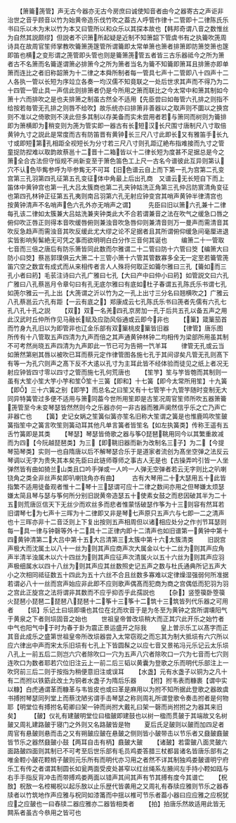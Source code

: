 <!-- { "loadSidebar": true } -->
　　【箫籥箎管】声无古今器亦无古今房庶曰诚使知音者由今之器寄古之声讵非治世之音乎顾音以竹为始黄帝造乐伐竹吹之葢古人呼管作律十二管即十二律陈氏乐书曰乐以木为末以竹为本又曰管所以和众乐以其探本故也【韩邦奇谓八音之数惟丝为自然其説颇缪】但説者不识箫所起疑是近制不知箫韶下管虞书有之执籥吹箎周诗具在故周官笙师掌教吹籥箫箎篴管所谓籥即太常单箫也箫者排箫即防箫筊箫也篴即笛也横之变形谓之箎管即头管也则是籥箫箎管五者皆三古乐器祗今之所为箫者古不名箫而名籥遂谓箫必排箫今之所为箫者当名为籥不知籥即箫耳且排箫亦即单箫而连比之者旧称韶箫为十二律之本舜所制者每一管具七声十二管即八十四声十二人各执一管以长短为序竝立各奏一均汉儒不知竟联之一处后世求其声而不得乃为二十四管一管止具一声信此则排箫者仍是今所用之箫而联比之今太常中和箫其制如今箫十六而排吹之是也夫排箫之制虽古然全不适用【先臣尝曰如毎管六孔排之则指不给按若毎管无孔排之则唇不给吹】故乐统亦曰排箫非善器以之取声则不圜以之换宫则不准以之倚歌则不浃此但多其制以存美备而实未尝用者若与箫同而树则为籥排即为箫横即为稍变则为箎为管实即一器古有长短汉长尺围寸唐制尺八寸取倍黄钟九寸之説此是常度而古有防笛晋有黄钟长三尺八寸此即长又有雅笛手长九寸或即短第孔相距全视短长为分寸若三尺八寸则孔距辽絶布指难接而九寸之管童捉防揑难以取韵故蔡邕十二晋十二箱皆以十二律长短为度甚不足据总是今之箫全合古法但守恒规不尚新变至于箫色笛色工上尺一古名今谱彼此互异则第认穴不认色毕觜参呼为毕参觜无不可耳【旧色谱云自上而下第一孔为宫第二孔变宫第三孔羽第四孔征第五孔变征体中角最上后出孔商　又谱云无长短自下而上笛体中黄钟宫也第一孔大吕太簇商也第二孔夹钟姑洗正角第三孔仲吕防賔清角变征也第四孔林钟正征第五孔夷则南吕羽第六孔无射应钟变宫其哨声黄钟半律清宫也　按黄钟清声不名哨声色六孔外亦无哨声之谓】
　　先臣曰旧以箫六孔兼十二律每孔该二律如太簇兼大吕姑洗兼夹钟类此大不合若谓兼音之法在吹气之缓急口唇之俯仰吹正唇正则得本音吹缓唇俯则兼浊音吹急唇仰则兼清音则万一曼声而需清音其吹反急趋声而需浊音其吹反缓此尤大缪之论不足据者且其所谓俯仰缓急间毫厘进退实皆影响髣髴絶无可凭之事而欲明明白白分作三音何其诞也
　　编箫二十一管取七音而三倍之唐后有防乐箫皆同此数而尔雅谓二十二管曰防十六管曰筊【编箫大曰防小曰筊】蔡邕郭璞俱云大箫二十三管小箫十六管其管数寡多全无一定至若籥管箎笛穴空之数宜有成式而从来相传者言人人殊将何取正如籥尔雅曰三孔【籥如而三孔小者曰箹】毛苌注诗曰六孔广雅曰七孔【大曰产中曰仲小曰箹】如管説文曰六孔广雅曰八孔蔡邕月令章句曰有孔无底尔雅曰有底如杜子春谓五孔陈氏乐书谓七孔如箎尔雅云一孔上出【大箎谓之沂以竹为之一孔上出寸三分名曰翘横吹之】广雅云八孔蔡邕云六孔有距【一云有底之】郑康成云七孔陈氏乐书曰箎者先儒有六孔七孔八孔十孔之説
　　【双】双一名羌四孔京房加一孔于后共五孔以备五声之用此汉武时丘仲所作见马融长赋及应劭风俗通或云即今非也
　　【篥】箴篥笳首而竹身九孔旧以为即管非也辽金乐部有双篥桃皮篥皆旧器
　　【律管】唐乐图所传有十八管取五声四清为九声而倍之其声通黄钟林钟二均相传为梁部所用虽其制不可考然尚晓五声四清为九声即此一节已可为告朔一饩羊耳
　　律管无孔或云当如箫然第剜其唇以被吹已耳而蔡元定作律管图各施七孔于其间谬矣凡管无孔则髙下有等一为孔穴则声之髙下反不大逺以孔寸为主耳此皆不经体验而徒见之纸上者况无射应钟皆四寸零以四寸之管而施七孔何荒唐也
　　【笙竽】笙与竽皆匏而其制则一虽有大笙小笙大竽小竽和笙笙十三簧【即和】十七簧【即今太常所用笙】十九簧【即】三十六簧之别【即竽】而总名之曰笙又有十七管竽十九管竽随时变制无大同异特簧管过多便不适用与箫同葢今世所用笙即是古笙况周官笙师所吹五器箫籥箎管至今未变琴瑟皆然然则今之乐器亦何一非古器而雅声阒然信乎乐之亡乃声亡非器亡也
　　【簧】史记女娲之笙簧似簧亦笙名旧称大笙谓之簧是也惟鹿鸣吹笙皷簧指笙中之簧言吹笙则簧动耳其他凡单言簧者皆笙名【如左执簧类】传称王遥有五舌竹簧即是其类
　　【琴瑟】琴瑟皆倚歌之器与筝琵琶鞉用同今以其繁重故减而为四【今阮越琵琶类】为三【即鞉旧器而新为改制名三子】为二【今提琴笳琴类】实则一也自隋唐以后不解琴瑟合乐于是道家者流创为髙坐空弹之法反云琴调以无字为贵失其本矣先臣曰此链师尊师之事古人无是也【古操弄吟引皆一人坐弹然皆有曲如猗兰山类且口吟手弹或一人吟一人弹无空弹者若云无字则比之叭喇铙角之类全非丝声矣即叭喇铙角亦有曲】
　　古有大琴用二十大瑟用五十此皆指繁不适用徒备观者惟十二琴十三瑟谓可应十二律之数间亦用之但琴嫌太烦瑟嫌太简且琴与瑟与筝何所分别旧説黄帝造瑟五十使素女鼓之而悲因破其半为二十五则荒唐叵信天下无丝少而欢丝多而悲者惟蒙恬破瑟作筝为十三则容有然耳若旧谓琴七为七声十三晖为十二律即又非是琴七声原只五声六与七即一二之清声也十三晖亦非十二音泛则上下复出按则五声相周但以诸相应处分之作刌节耳瑟则每一具一律与钟磬等外十二具十二正律内即十二清声也如旧谱第一黄钟中第十四黄钟清第二大吕中第十五大吕清第三太簇中第十六太簇清类
　　旧説宫声极大而沈属土以八十一丝为则其声应商声次大属金以七十二丝为则其声应角声半清半浊属木以六十四丝为则其声应征声次清属火以五十六丝为则其声应羽声极细属水以四十八丝为则其声应其丝数照史记五声之数与杜氏通典所记五声大小之次相同祗征数五十四此为五十六丝不合且丝数多寡难以定律燥湿强弱何所准据若谓必八十一丝而宫声始应非此即不应则歌声偶髙而犯商为商之宫偶低而犯羽为羽之宫此正旋宫之法将谓非其数而不应乎抑否乎此孺説也
　　【杂】竖箜篌卧箜篌火琵琶小琵琶二琵琶八琵琶十二筝十三筝十二筑十三筑皆列代乐器之可用者
　　【埙】乐记土曰埙即壎也其位在北而坎音于是为冬至为黄钟之宫所谓壎阳气于黄泉之下者则埙固音之始也
　　世祖皇帝曽改埙稍大而正其穴此开乐之始竹者中气也阳气中于时为春于卦为震正景运盛开之际我
　　皇上曽示乐工以髙字而正其音此成乐之盛第世祖皇帝所改埙器尝入太常窃观之而忘其为制大抵埙有六穴所以应六律出中声而宋太乐旧埙有七孔上下皆圆髹之以应七音又景祐冯元乐记云太乐埙八孔上一前五后二则岂六穴者除吹口一穴为五声八穴者除吹口一穴为七音而七穴则连吹口为数者耶若穴位旧注云上一前二后三韬以黄囊为登歌之乐而明代乐部注上一吹窍前三后二则于按指为稍便意旧注或误耳
　　【水盏】元有水盏子以铜为之凡十有二而拊以铁筯此改土为铜者水盏子为隋后乐器
　　【拊】拊韦表而糠裹【谓中实以糠】白虎通谓革而糠革与韦皆皮也或曰革是麻用以为拊不知所据此登歌之器故虞书搏拊琴瑟同列堂上而蔡沈陋劣谓手击琴瑟之称则周礼所谓登歌令奏击拊者是何物耶【明堂位有搏拊名荀卿曰架一钟而尚拊大戴礼曰架一磬而尚拊拊之为器其来旧矣】
　　【皷】仪礼有建皷明堂位曰楹皷即建鼓也以树一楹而贯皷于其端故又名树皷又周礼建路皷于寝门之外则又名路皷皆是物
　　夏后氏足皷则以皷而加四足者周官有悬皷则悬而击之又有朔皷应皷在悬皷之侧则皆小皷带击以节乐者又鼗皷鼖皷皆节乐之器然鼗皷小鼓【两耳自击有柄】鼖皷大皷
　　【诸皷】若雷皷八面灵皷六面路皷四面则其制已不可考至后世乐部有毛员鸡娄答腊三杖都昙诸名皆唐乐部有之唯金鞚小皷花鞚梢子皷则元乐所有而明代亦习用之者然不详其制独鸡娄皷谱明宁府乐工有传之者谓其制圆长如瓮两面受皮处甚窄以红丝绳系左腋间左手持小鞚如瓯与右手手指反背冲击而带搏鸡娄两面以错声其间其声有节其搏有度今其谱亡
　　【柷敔】柷敔一名椌楬柷以起乐敔以止乐歴代皆袭用之又周礼有舂牍应雅则节乐之器舂牍者以竹筑地作声应雅与柷同如漆筩而中揺以椎可节乐者葢小器曰应应雅之应柷犹应之应皷也一曰舂牍二器应雅亦二器皆相类者
　　【拍】拍唐乐然故适用此皆无闗系者虽古今叅用之皆可也
